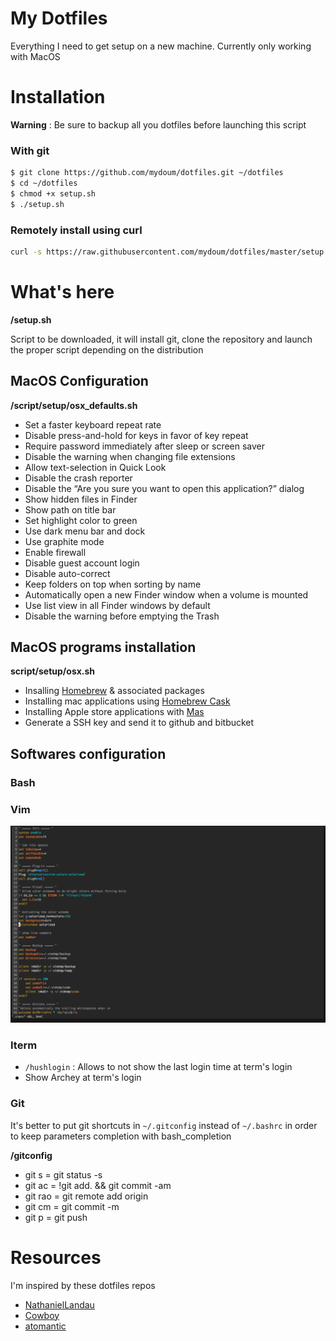 My Dotfiles
===========

Everything I need to get setup on a new machine. Currently only working with
MacOS


# Installation

**Warning** : Be sure to backup all you dotfiles before launching this script

### With git

```sh
$ git clone https://github.com/mydoum/dotfiles.git ~/dotfiles
$ cd ~/dotfiles
$ chmod +x setup.sh
$ ./setup.sh
```
### Remotely install using curl

```sh
curl -s https://raw.githubusercontent.com/mydoum/dotfiles/master/setup.sh | bash 2>&1 | tee ~/setup.log
```

# What's here

**/setup.sh**

Script to be downloaded, it will install git, clone the repository and
launch the proper script depending on the distribution

## MacOS Configuration

**/script/setup/osx_defaults.sh**

* Set a faster keyboard repeat rate
* Disable press-and-hold for keys in favor of key repeat
* Require password immediately after sleep or screen saver
* Disable the warning when changing file extensions
* Allow text-selection in Quick Look
* Disable the crash reporter
* Disable the “Are you sure you want to open this application?” dialog
* Show hidden files in Finder
* Show path on title bar
* Set highlight color to green
* Use dark menu bar and dock
* Use graphite mode
* Enable firewall
* Disable guest account login
* Disable auto-correct
* Keep folders on top when sorting by name
* Automatically open a new Finder window when a volume is mounted
* Use list view in all Finder windows by default
* Disable the warning before emptying the Trash

## MacOS programs installation

**script/setup/osx.sh**

* Insalling [Homebrew][1] & associated packages
* Installing mac applications using [Homebrew Cask][2]
* Installing Apple store applications with [Mas][3]
* Generate a SSH key and send it to github and bitbucket

## Softwares configuration

### Bash



### Vim

![vim example](/screen_vim.png)

### Iterm

* `/hushlogin` : Allows to not show the last login time at term's login
* Show Archey at term's login

### Git

It's better to put git shortcuts in `~/.gitconfig` instead of `~/.bashrc` in order to
keep parameters completion with bash_completion

**/gitconfig**

* git s = git status -s
* git ac = !git add. && git commit -am
* git rao = git remote add origin
* git cm = git commit -m
* git p = git push

[1]: http://brew.sh
[2]: http://caskroom.io
[3]: https://github.com/mas-cli/mas

# Resources

I'm inspired by these dotfiles repos

* [NathanielLandau](https://github.com/natelandau/shell-scripts)
* [Cowboy](https://github.com/cowboy/dotfiles)
* [atomantic](https://github.com/atomantic/dotfiles)
